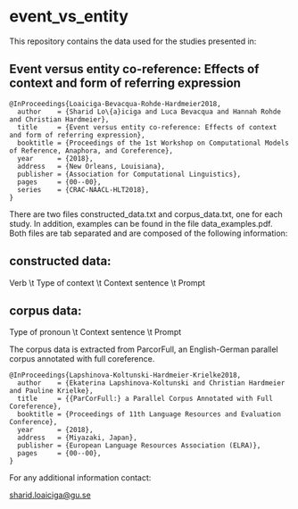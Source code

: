 # event_vs_entity

This repository contains the data used for the studies presented in:

## Event versus entity co-reference: Effects of context and form of referring expression

```
@InProceedings{Loaiciga-Bevacqua-Rohde-Hardmeier2018,
  author    = {Sharid Lo\{a}iciga and Luca Bevacqua and Hannah Rohde and Christian Hardmeier},
  title     = {Event versus entity co-reference: Effects of context and form of referring expression},
  booktitle = {Proceedings of the 1st Workshop on Computational Models of Reference, Anaphora, and Coreference},
  year      = {2018},
  address   = {New Orleans, Louisiana},
  publisher = {Association for Computational Linguistics},
  pages     = {00--00},
  series    = {CRAC-NAACL-HLT2018},
}
```

There are two files constructed_data.txt and corpus_data.txt, one for each study. In addition, examples can be found in the file data_examples.pdf. Both files are tab separated and are composed of the following information:

## constructed data:
 Verb	\t	Type of context	\t	Context sentence	\t  Prompt 

## corpus data:
 Type of pronoun	\t	Context sentence	\t  Prompt 



The corpus data is extracted from ParcorFull, an English-German parallel corpus annotated with full coreference. 

```
@InProceedings{Lapshinova-Koltunski-Hardmeier-Krielke2018,
  author    = {Ekaterina Lapshinova-Koltunski and Christian Hardmeier and Pauline Krielke},
  title     = {{ParCorFull:} a Parallel Corpus Annotated with Full Coreference},
  booktitle = {Proceedings of 11th Language Resources and Evaluation Conference},
  year      = {2018},
  address   = {Miyazaki, Japan},
  publisher = {European Language Resources Association (ELRA)},
  pages     = {00--00},
}
```

For any additional information contact:

sharid.loaiciga@gu.se
